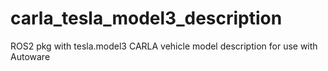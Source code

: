 # carla_tesla_model3_description
ROS2 pkg with tesla.model3 CARLA vehicle model description for use with Autoware
